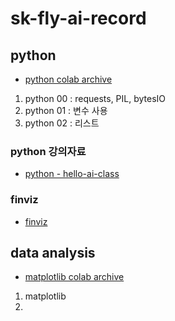 # sk-fly-ai-record

## python
- [python colab archive](https://github.com/rimgosu/Obsidian-Vault/tree/master/%5Bsk-fly-ai%5D/python)
1. python 00 : requests, PIL, bytesIO
2. python 01 : 변수 사용
3. python 02 : 리스트 


### python 강의자료
- [python - hello-ai-class](https://onedrive.live.com/redir?resid=E04DC3BEC3161F8B%21443813&authkey=%21AKnTCh0F5UEh-og&page=View&wd=target%28Class%20Room.one%7C50f7877f-d674-46e1-a7e2-25db0cd73579%2F01.%20%ED%8C%8C%EC%9D%B4%EC%8D%AC%EC%9D%98%20%EA%B8%B0%EC%B4%88%EC%99%80%20%EA%B0%9C%EB%B0%9C%ED%99%98%EA%B2%BD%7C8d4f6d07-7f87-7645-a68e-df74c6b2366a%2F%29&wdorigin=NavigationUrl)

### finviz
- [finviz](https://finviz.com/)

## data analysis
- [matplotlib colab archive](https://github.com/rimgosu/Obsidian-Vault/tree/master/%5Bsk-fly-ai%5D/data%20analysis)
1. matplotlib
2. 
